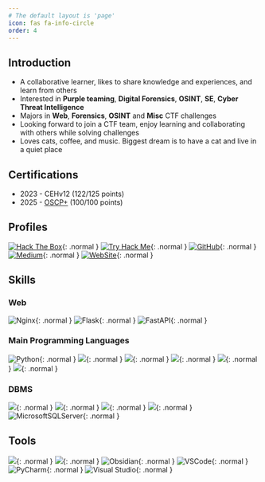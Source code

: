 ```yaml
---
# The default layout is 'page'
icon: fas fa-info-circle
order: 4
---
```


## Introduction

- A collaborative learner, likes to share knowledge and experiences, and learn from others
- Interested in **Purple teaming**, **Digital Forensics**, **OSINT**, **SE**, **Cyber Threat Intelligence**
- Majors in **Web**, **Forensics**, **OSINT** and **Misc** CTF challenges
- Looking forward to join a CTF team, enjoy learning and collaborating with others while solving challenges
- Loves cats, coffee, and music. Biggest dream is to have a cat and live in a quiet place

## Certifications

- 2023 - CEHv12 (122/125 points)
- 2025 - [OSCP+](https://medium.com/@opabravo/%E7%AC%AC%E4%B8%80%E6%AC%A1%E8%80%83%E8%A9%A6%E4%BB%A5100%E5%88%86%E6%8B%BF%E4%B8%8Boscp-19d689d4335d) (100/100 points)

## Profiles

[![Hack The Box](https://www.hackthebox.com/badge/image/4167)](https://app.hackthebox.com/profile/4167){: .normal }
[![Try Hack Me](https://i.imgur.com/m6jeDt1.png)](https://tryhackme.com/p/bravosec){: .normal }
[![GitHub](https://img.shields.io/static/v1?style=for-the-badge&message=GitHub&color=181717&logo=GitHub&logoColor=FFFFFF&label=)](https://github.com/opabravo){: .normal }
[![Medium](https://img.shields.io/static/v1?style=for-the-badge&message=Medium&color=000000&logo=Medium&logoColor=FFFFFF&label=)](https://medium.com/@opabravo){: .normal }
[![WebSite](https://img.shields.io/static/v1?style=for-the-badge&message=WebSite&color=00A98F&logo=About.me&logoColor=FFFFFF&label=)](https://greybot.me/){: .normal }

## Skills

### Web

![Nginx](https://img.shields.io/badge/nginx-%23009639.svg?style=for-the-badge&logo=nginx&logoColor=white){: .normal }
![Flask](https://img.shields.io/badge/Flask-000000?style=for-the-badge&logo=flask&logoColor=white){: .normal }
![FastAPI](https://img.shields.io/badge/FastAPI-005571?style=for-the-badge&logo=fastapi){: .normal }

### Main Programming Languages

![Python](https://img.shields.io/badge/python-3.12-%234B8BBE.svg?&logo=python&style=for-the-badge&logoColor=white){: .normal }
![](https://img.shields.io/badge/Shell_Script-121011?style=for-the-badge&logo=gnu-bash&logoColor=white){: .normal }
![](https://img.shields.io/badge/powershell-5391FE?style=for-the-badge&logo=powershell&logoColor=white){: .normal }
![](https://img.shields.io/badge/Java-ED8B00?style=for-the-badge&logo=java&logoColor=white){: .normal }
![](https://img.shields.io/badge/.NET-5C2D91?style=for-the-badge&logo=.net&logoColor=white){: .normal }
![](https://img.shields.io/badge/C%23-239120?style=for-the-badge&logo=c-sharp&logoColor=white){: .normal }

### DBMS

![](https://img.shields.io/badge/PostgreSQL-316192?style=for-the-badge&logo=postgresql&logoColor=white){: .normal }
![](https://img.shields.io/badge/SQLite-07405E?style=for-the-badge&logo=sqlite&logoColor=white){: .normal }
![](https://img.shields.io/badge/|-grey?style=for-the-badge){: .normal }
![](https://img.shields.io/badge/Oracle-F80000?style=for-the-badge&logo=oracle&logoColor=black){: .normal }
![MicrosoftSQLServer](https://img.shields.io/badge/Microsoft%20SQL%20Sever-CC2927?style=for-the-badge&logo=microsoft%20sql%20server&logoColor=white){: .normal }

## Tools

![](https://img.shields.io/badge/Kali_Linux-557C94?style=for-the-badge&logo=kali-linux&logoColor=white){: .normal }
![](https://img.shields.io/badge/tmux-1BB91F?style=for-the-badge&logo=tmux&logoColor=white){: .normal }
![Obsidian](https://img.shields.io/static/v1?style=for-the-badge&message=Obsidian&color=483699&logo=Obsidian&logoColor=FFFFFF&label=){: .normal }
![VSCode](https://img.shields.io/static/v1?style=for-the-badge&message=VSCode&color=007ACC&logo=Visual+Studio+Code&logoColor=FFFFFF&label=){: .normal }
![PyCharm](https://img.shields.io/badge/pycharm-143?style=for-the-badge&logo=pycharm&logoColor=black&color=black&labelColor=green){: .normal }
![Visual Studio](https://img.shields.io/badge/Visual%20Studio-5C2D91.svg?style=for-the-badge&logo=visual-studio&logoColor=white){: .normal }
